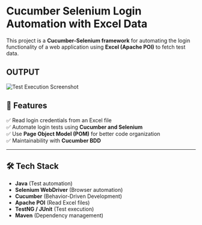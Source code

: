 # **Cucumber Selenium Login Automation with Excel Data**  

This project is a **Cucumber-Selenium framework** for automating the login functionality of a web application using **Excel (Apache POI)** to fetch test data.  

## **OUTPUT**
![Test Execution Screenshot](screenshots/test-execution.png)

## 🚀 **Features**  

✅ Read login credentials from an Excel file  
✅ Automate login tests using **Cucumber and Selenium**  
✅ Use **Page Object Model (POM)** for better code organization  
✅ Maintainability with **Cucumber BDD**  

---

## 🛠 **Tech Stack**  

- **Java** (Test automation)  
- **Selenium WebDriver** (Browser automation)  
- **Cucumber** (Behavior-Driven Development)  
- **Apache POI** (Read Excel files)  
- **TestNG / JUnit** (Test execution)  
- **Maven** (Dependency management)  
